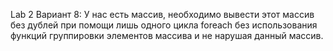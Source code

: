 Lab 2
Вариант 8: У нас есть массив, необходимо вывести этот массив без дублей при помощи лишь одного цикла foreach без использования функций группировки элементов массива и не нарушая данный массив.
